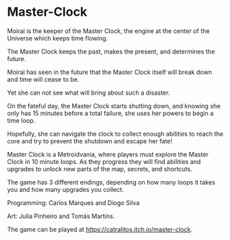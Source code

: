 # Master-Clock

Moirai is the keeper of the Master Clock, the engine at the center of the Universe which keeps time flowing.

The Master Clock keeps the past, makes the present, and determines the future. 

Moirai has seen in the future that the Master Clock itself will break down and time will cease to be.

Yet she can not see what will bring about such a disaster. 

On the fateful day, the Master Clock starts shutting down, and knowing she only has 15 minutes before a total failure, she uses her powers to begin a time loop.

Hopefully, she can navigate the clock to collect enough abilities to reach the core and try to prevent the shutdown and escape her fate!



Master Clock is a Metroidvania, where players must explore the Master Clock in 10 minute loops. As they progress they will find abilities and upgrades to unlock new parts of the map, secrets, and shortcuts.

The game has 3 different endings, depending on how many loops it takes you and how many upgrades you collect.

Programming: Carlos Marques and Diogo Silva

Art: Julia Pinheiro and Tomás Martins.

The game can be played at https://catralitos.itch.io/master-clock.


